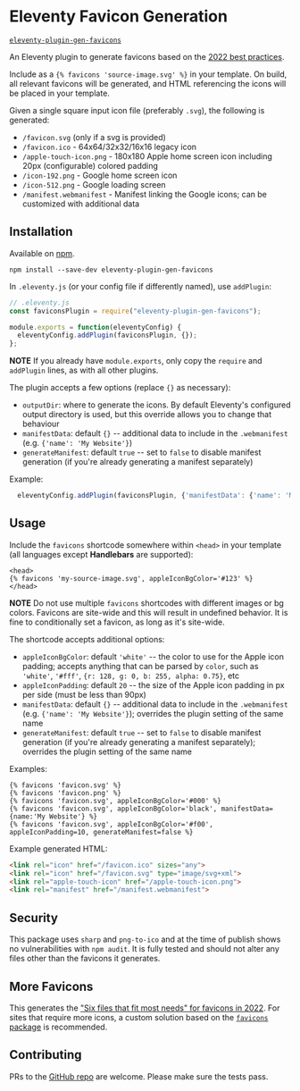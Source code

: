 # Eleventy Favicon Generation

[`eleventy-plugin-gen-favicons`](https://www.npmjs.com/package/eleventy-plugin-gen-favicons)

An Eleventy plugin to generate favicons based on the [2022 best practices](https://evilmartians.com/chronicles/how-to-favicon-in-2021-six-files-that-fit-most-needs).

Include as a `{% favicons 'source-image.svg' %}` in your template.  On build, all relevant favicons will be generated, and HTML referencing the icons will be placed in your template.

Given a single square input icon file (preferably `.svg`), the following is generated:
- `/favicon.svg` (only if a svg is provided)
- `/favicon.ico` - 64x64/32x32/16x16 legacy icon
- `/apple-touch-icon.png` - 180x180 Apple home screen icon including 20px (configurable) colored padding
- `/icon-192.png` - Google home screen icon
- `/icon-512.png` - Google loading screen
- `/manifest.webmanifest` - Manifest linking the Google icons; can be customized with additional data

## Installation

Available on [npm](https://www.npmjs.com/package/eleventy-plugin-gen-favicons).

```
npm install --save-dev eleventy-plugin-gen-favicons
```

In `.eleventy.js` (or your config file if differently named), use `addPlugin`:

```js
// .eleventy.js
const faviconsPlugin = require("eleventy-plugin-gen-favicons");

module.exports = function(eleventyConfig) {
  eleventyConfig.addPlugin(faviconsPlugin, {});
};
```

**NOTE** If you already have `module.exports`, only copy the `require` and `addPlugin` lines, as with all other plugins.

The plugin accepts a few options (replace `{}` as necessary):
- `outputDir`: where to generate the icons. By default Eleventy's configured output directory is used, but this override allows you to change that behaviour
- `manifestData`: default `{}` -- additional data to include in the `.webmanifest` (e.g. `{'name': 'My Website'}`)
- `generateManifest`: default `true` -- set to `false` to disable manifest generation (if you're already generating a manifest separately)

Example:

```js
  eleventyConfig.addPlugin(faviconsPlugin, {'manifestData': {'name': 'My Website'}});
```

## Usage

Include the `favicons` shortcode somewhere within `<head>` in your template (all languages except **Handlebars** are supported):

```njk
<head>
{% favicons 'my-source-image.svg', appleIconBgColor='#123' %}
</head>
```

**NOTE** Do not use multiple `favicons` shortcodes with different images or bg colors.  Favicons are site-wide and this will result in undefined behavior.  It is fine to conditionally set a favicon, as long as it's site-wide.

The shortcode accepts additional options:
- `appleIconBgColor`: default `'white'` -- the color to use for the Apple icon padding; accepts anything that can be parsed by `color`, such as `'white'`, `'#fff'`, `{r: 128, g: 0, b: 255, alpha: 0.75}`, etc
- `appleIconPadding`: default `20` -- the size of the Apple icon padding in px per side (must be less than 90px)
- `manifestData`: default `{}` -- additional data to include in the `.webmanifest` (e.g. `{'name': 'My Website'}`); overrides the plugin setting of the same name
- `generateManifest`: default `true` -- set to `false` to disable manifest generation (if you're already generating a manifest separately); overrides the plugin setting of the same name

Examples:

```njk
{% favicons 'favicon.svg' %}
{% favicons 'favicon.png' %}
{% favicons 'favicon.svg', appleIconBgColor='#000' %}
{% favicons 'favicon.svg', appleIconBgColor='black', manifestData={name:'My Website'} %}
{% favicons 'favicon.svg', appleIconBgColor='#f00', appleIconPadding=10, generateManifest=false %}
```

Example generated HTML:

```html
<link rel="icon" href="/favicon.ico" sizes="any">
<link rel="icon" href="/favicon.svg" type="image/svg+xml">
<link rel="apple-touch-icon" href="/apple-touch-icon.png">
<link rel="manifest" href="/manifest.webmanifest">
```

## Security

This package uses `sharp` and `png-to-ico` and at the time of publish shows no vulnerabilities with `npm audit`.  It is fully tested and should not alter any files other than the favicons it generates.

## More Favicons

This generates the ["Six files that fit most needs" for favicons in 2022](https://evilmartians.com/chronicles/how-to-favicon-in-2021-six-files-that-fit-most-needs).  For sites that require more icons, a custom solution based on the [`favicons` package](https://www.npmjs.com/package/favicons) is recommended.

## Contributing

PRs to the [GitHub repo](https://github.com/NJAldwin/eleventy-plugin-gen-favicons) are welcome.  Please make sure the tests pass.
